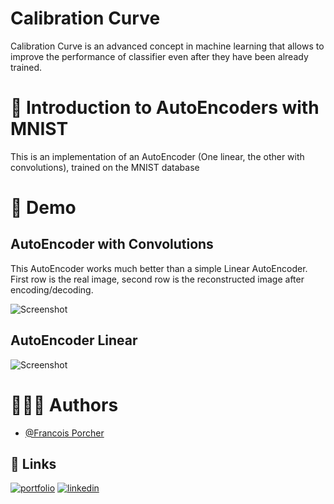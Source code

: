 # Calibration Curve

Calibration Curve is an advanced concept in machine learning that allows to improve the performance of classifier even after they have been already trained.



# 🤖 Introduction to AutoEncoders with MNIST

This is an implementation of an AutoEncoder (One linear, the other with convolutions), trained on the MNIST database

# 🎇 Demo

## AutoEncoder with Convolutions

This AutoEncoder works much better than a simple Linear AutoEncoder.
First row is the real image, second row is the reconstructed image after encoding/decoding.

![Screenshot](autoencoder2.png)

## AutoEncoder Linear

![Screenshot](autoencoder1.png)


# 🙋🏻‍♂️ Authors

- [@Francois Porcher](https://github.com/FrancoisPorcher)


## 🔗 Links
[![portfolio](https://img.shields.io/badge/my_portfolio-000?style=for-the-badge&logo=ko-fi&logoColor=white)](https://francoisporcher.com)
[![linkedin](https://img.shields.io/badge/linkedin-0A66C2?style=for-the-badge&logo=linkedin&logoColor=white)](https://www.linkedin.com/in/fran%C3%A7ois-porcher-064b41192)


